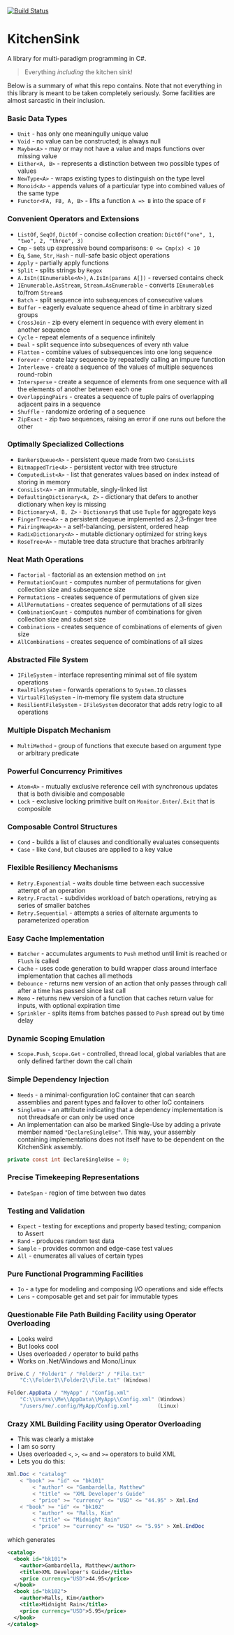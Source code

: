 [![Build Status](https://travis-ci.org/rkoeninger/KitchenSink.svg?branch=master)](https://travis-ci.org/rkoeninger/KitchenSink)

# KitchenSink

A library for multi-paradigm programming in C#.

> Everything *including* the kitchen sink!

Below is a summary of what this repo contains. Note that not everything in this library is meant to be taken completely seriously. Some facilities are almost sarcastic in their inclusion.

### Basic Data Types

  * `Unit` - has only one meaningully unique value
  * `Void` - no value can be constructed; is always null
  * `Maybe<A>` - may or may not have a value and maps functions over missing value
  * `Either<A, B>` - represents a distinction between two possible types of values
  * `NewType<A>` - wraps existing types to distinguish on the type level
  * `Monoid<A>` - appends values of a particular type into combined values of the same type
  * `Functor<FA, FB, A, B>` - lifts a function `A => B` into the space of `F`

### Convenient Operators and Extensions

  * `ListOf`, `SeqOf`, `DictOf` - concise collection creation: `DictOf("one", 1, "two", 2, "three", 3)`
  * `Cmp` - sets up expressive bound comparisons: `0 <= Cmp(x) < 10`
  * `Eq`, `Same`, `Str`, `Hash` - null-safe basic object operations
  * `Apply` - partially apply functions
  * `Split` - splits strings by `Regex`
  * `A.IsIn(IEnumerable<A>)`, `A.IsIn(params A[])` - reversed contains check
  * `IEnumerable.AsStream`, `Stream.AsEnumerable` - converts `IEnumerable`s to/from `Stream`s
  * `Batch` - split sequence into subsequences of consecutive values
  * `Buffer` - eagerly evaluate sequence ahead of time in arbitrary sized groups
  * `CrossJoin` - zip every element in sequence with every element in another sequence
  * `Cycle` - repeat elements of a sequence infinitely
  * `Deal` - split sequence into subsequences of every nth value
  * `Flatten` - combine values of subsequences into one long sequence
  * `Forever` - create lazy sequence by repeatedly calling an impure function
  * `Interleave` - create a sequence of the values of multiple sequences round-robin
  * `Intersperse` - create a sequence of elements from one sequence with all the elements of another between each one
  * `OverlappingPairs` - creates a sequence of tuple pairs of overlapping adjacent pairs in a sequence
  * `Shuffle` - randomize ordering of a sequence
  * `ZipExact` - zip two sequences, raising an error if one runs out before the other

### Optimally Specialized Collections

  * `BankersQueue<A>` - persistent queue made from two `ConsList`s
  * `BitmappedTrie<A>` - persistent vector with tree structure
  * `ComputedList<A>` - list that generates values based on index instead of storing in memory
  * `ConsList<A>` - an immutable, singly-linked list
  * `DefaultingDictionary<A, Z>` - dictionary that defers to another dictionary when key is missing
  * `Dictionary<A, B, Z>` - `Dictionary`s that use `Tuple` for aggregate keys
  * `FingerTree<A>` - a persistent dequeue implemented as 2,3-finger tree
  * `PairingHeap<A>` - a self-balancing, persistent, ordered heap
  * `RadixDictionary<A>` - mutable dictionary optimized for string keys
  * `RoseTree<A>` - mutable tree data structure that braches arbitrarily

### Neat Math Operations

  * `Factorial` - factorial as an extension method on `int`
  * `PermutationCount` - computes number of permutations for given collection size and subsequence size
  * `Permutations` - creates sequence of permutations of given size
  * `AllPermutations` - creates sequence of permutations of all sizes
  * `CombinationCount` - computes number of combinations for given collection size and subset size
  * `Combinations` - creates sequence of combinations of elements of given size
  * `AllCombinations` - creates sequence of combinations of all sizes

### Abstracted File System

  * `IFileSystem` - interface representing minimal set of file system operations
  * `RealFileSystem` - forwards operations to `System.IO` classes
  * `VirtualFileSystem` - in-memory file system data structure
  * `ResilientFileSystem` - `IFileSystem` decorator that adds retry logic to all operations

### Multiple Dispatch Mechanism

  * `MultiMethod` - group of functions that execute based on argument type or arbitrary predicate

### Powerful Concurrency Primitives

  * `Atom<A>` - mutually exclusive reference cell with synchronous updates that is both divisible and composable
  * `Lock` - exclusive locking primitive built on `Monitor.Enter`/`.Exit` that is composible

### Composable Control Structures

  * `Cond` - builds a list of clauses and conditionally evaluates consequents
  * `Case` - like `Cond`, but clauses are applied to a key value

### Flexible Resiliency Mechanisms

  * `Retry.Exponential` - waits double time between each successive attempt of an operation
  * `Retry.Fractal` - subdivides workload of batch operations, retrying as series of smaller batches
  * `Retry.Sequential` - attempts a series of alternate arguments to parameterized operation

### Easy Cache Implementation

  * `Batcher` - accumulates arguments to `Push` method until limit is reached or `Flush` is called
  * `Cache` - uses code generation to build wrapper class around interface implementation that caches all methods
  * `Debounce` - returns new version of an action that only passes through call after a time has passed since last call
  * `Memo` - returns new version of a function that caches return value for inputs, with optional expiration time
  * `Sprinkler` - splits items from batches passed to `Push` spread out by time delay

### Dynamic Scoping Emulation

  * `Scope.Push`, `Scope.Get` - controlled, thread local, global variables that are only defined farther down the call chain

### Simple Dependency Injection

  * `Needs` - a minimal-configuration IoC container that can search assemblies and parent types and failover to other IoC containers
  * `SingleUse` - an attribute indicating that a dependency implementation is not threadsafe or can only be used once
  * An implementation can also be marked Single-Use by adding a private member named `"DeclareSingleUse"`. This way, your assembly containing implementations does not itself have to be dependent on the KitchenSink assembly.

```csharp
private const int DeclareSingleUse = 0;
```

### Precise Timekeeping Representations

  * `DateSpan` - region of time between two dates

### Testing and Validation

  * `Expect` - testing for exceptions and property based testing; companion to Assert
  * `Rand` - produces random test data
  * `Sample` - provides common and edge-case test values
  * `All` - enumerates all values of certain types

### Pure Functional Programming Facilities

  * `Io` - a type for modeling and composing I/O operations and side effects
  * `Lens` - composable get and set pair for immutable types

### Questionable File Path Building Facility using Operator Overloading

  * Looks weird
  * But looks cool
  * Uses overloaded `/` operator to build paths
  * Works on .Net/Windows and Mono/Linux
 
```csharp
Drive.C / "Folder1" / "Folder2" / "File.txt"
    "C:\\Folder1\\Folder2\\File.txt" (Windows)

Folder.AppData / "MyApp" / "Config.xml"
    "C:\\Users\\Me\\AppData\\MyApp\\Config.xml" (Windows)
    "/users/me/.config/MyApp/Config.xml"        (Linux)
```

### Crazy XML Building Facility using Operator Overloading

  * This was clearly a mistake
  * I am so sorry
  * Uses overloaded `<`, `>`, `<=` and `>=` operators to build XML
  * Lets you do this:

```csharp
Xml.Doc < "catalog"
    < "book" >= "id" <= "bk101"
        < "author" <= "Gambardella, Matthew"
        < "title" <= "XML Developer's Guide"
        < "price" >= "currency" <= "USD" <= "44.95" > Xml.End
    < "book" >= "id" <= "bk102"
        < "author" <= "Ralls, Kim"
        < "title" <= "Midnight Rain"
        < "price" >= "currency" <= "USD" <= "5.95" > Xml.EndDoc
```

which generates

```xml
<catalog>
  <book id="bk101">
    <author>Gambardella, Matthew</author>
    <title>XML Developer's Guide</title>
    <price currency="USD">44.95</price>
  </book>
  <book id="bk102">
    <author>Ralls, Kim</author>
    <title>Midnight Rain</title>
    <price currency="USD">5.95</price>
  </book>
</catalog>
```
